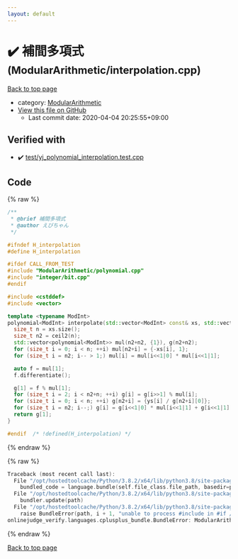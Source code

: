 ```yaml
---
layout: default
---
```


<!-- mathjax config similar to math.stackexchange -->
<script type="text/javascript" async
  src="https://cdnjs.cloudflare.com/ajax/libs/mathjax/2.7.5/MathJax.js?config=TeX-MML-AM_CHTML">
</script>
<script type="text/x-mathjax-config">
  MathJax.Hub.Config({
    TeX: { equationNumbers: { autoNumber: "AMS" }},
    tex2jax: {
      inlineMath: [ ['$','$'] ],
      processEscapes: true
    },
    "HTML-CSS": { matchFontHeight: false },
    displayAlign: "left",
    displayIndent: "2em"
  });
</script>

<script type="text/javascript" src="https://cdnjs.cloudflare.com/ajax/libs/jquery/3.4.1/jquery.min.js"></script>
<script src="https://cdn.jsdelivr.net/npm/jquery-balloon-js@1.1.2/jquery.balloon.min.js" integrity="sha256-ZEYs9VrgAeNuPvs15E39OsyOJaIkXEEt10fzxJ20+2I=" crossorigin="anonymous"></script>
<script type="text/javascript" src="../../assets/js/copy-button.js"></script>
<link rel="stylesheet" href="../../assets/css/copy-button.css" />


# :heavy_check_mark: 補間多項式 <small>(ModularArithmetic/interpolation.cpp)</small>

<a href="../../index.html">Back to top page</a>

* category: <a href="../../index.html#495e431c85de4c533fce4ff12db613fe">ModularArithmetic</a>
* <a href="{{ site.github.repository_url }}/blob/master/ModularArithmetic/interpolation.cpp">View this file on GitHub</a>
    - Last commit date: 2020-04-04 20:25:55+09:00




## Verified with

* :heavy_check_mark: <a href="../../verify/test/yj_polynomial_interpolation.test.cpp.html">test/yj_polynomial_interpolation.test.cpp</a>


## Code

<a id="unbundled"></a>
{% raw %}
```cpp
/**
 * @brief 補間多項式
 * @author えびちゃん
 */

#ifndef H_interpolation
#define H_interpolation

#ifdef CALL_FROM_TEST
#include "ModularArithmetic/polynomial.cpp"
#include "integer/bit.cpp"
#endif

#include <cstddef>
#include <vector>

template <typename ModInt>
polynomial<ModInt> interpolate(std::vector<ModInt> const& xs, std::vector<ModInt> const& ys) {
  size_t n = xs.size();
  size_t n2 = ceil2(n);
  std::vector<polynomial<ModInt>> mul(n2+n2, {1}), g(n2+n2);
  for (size_t i = 0; i < n; ++i) mul[n2+i] = {-xs[i], 1};
  for (size_t i = n2; i-- > 1;) mul[i] = mul[i<<1|0] * mul[i<<1|1];

  auto f = mul[1];
  f.differentiate();

  g[1] = f % mul[1];
  for (size_t i = 2; i < n2+n; ++i) g[i] = g[i>>1] % mul[i];
  for (size_t i = 0; i < n; ++i) g[n2+i] = {ys[i] / g[n2+i][0]};
  for (size_t i = n2; i--;) g[i] = g[i<<1|0] * mul[i<<1|1] + g[i<<1|1] * mul[i<<1|0];
  return g[1];
}

#endif  /* !defined(H_interpolation) */

```
{% endraw %}

<a id="bundled"></a>
{% raw %}
```cpp
Traceback (most recent call last):
  File "/opt/hostedtoolcache/Python/3.8.2/x64/lib/python3.8/site-packages/onlinejudge_verify/docs.py", line 340, in write_contents
    bundled_code = language.bundle(self.file_class.file_path, basedir=pathlib.Path.cwd())
  File "/opt/hostedtoolcache/Python/3.8.2/x64/lib/python3.8/site-packages/onlinejudge_verify/languages/cplusplus.py", line 170, in bundle
    bundler.update(path)
  File "/opt/hostedtoolcache/Python/3.8.2/x64/lib/python3.8/site-packages/onlinejudge_verify/languages/cplusplus_bundle.py", line 281, in update
    raise BundleError(path, i + 1, "unable to process #include in #if / #ifdef / #ifndef other than include guards")
onlinejudge_verify.languages.cplusplus_bundle.BundleError: ModularArithmetic/interpolation.cpp: line 10: unable to process #include in #if / #ifdef / #ifndef other than include guards

```
{% endraw %}

<a href="../../index.html">Back to top page</a>

